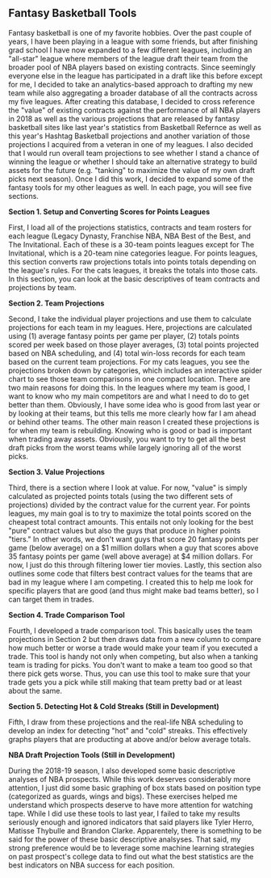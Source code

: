 ## Fantasy Basketball Tools

Fantasy basketball is one of my favorite hobbies. Over the past couple of years, I have been playing in a league with some friends, but after finishing grad school I have now expanded to a few different leagues, including an "all-star" league where members of the league draft their team from the broader pool of NBA players based on existing contracts. Since seemingly everyone else in the league has participated in a draft like this before except for me, I decided to take an analytics-based approach to drafting my new team while also aggregating a broader database of all the contracts across my five leagues. After creating this database, I decided to cross reference the "value" of existing contracts against the performance of all NBA players in 2018 as well as the various projections that are released by fantasy basketball sites like last year's statistics from Basketball Refernce as well as this year's Hashtag Basketball projections and another variation of those projections I acquired from a veteran in one of my leagues. I also decided that I would run overall team projections to see whether I stand a chance of winning the league or whether I should take an alternative strategy to build assets for the future (e.g. "tanking" to maximize the value of my own draft picks next season). Once I did this work, I decided to expand some of the fantasy tools for my other leagues as well. In each page, you will see five sections. 

**Section 1. Setup and Converting Scores for Points Leagues**

First, I load all of the projections statistics, contracts and team rosters for each league (Legacy Dynasty, Franchise NBA, NBA Best of the Best, and The Invitational. Each of these is a 30-team points leagues except for The Invitational, which is a 20-team nine categories league. For points leagues, this section converts raw projections totals into points totals depending on the league's rules. For the cats leagues, it breaks the totals into those cats. In this section, you can look at the basic descriptives of team contracts and projections by team. 

**Section 2. Team Projections** 

Second, I take the individual player projections and use them to calculate projections for each team in my leagues. Here, projections are calculated using (1) average fantasy points per game per player, (2) totals points scored per week based on those player averages, (3) total points projected based on NBA scheduling, and (4) total win-loss records for each team based on the current team projections. For my cats leagues, you see the projections broken down by categories, which includes an interactive spider chart to see those team comparisons in one compact location. There are two main reasons for doing this. In the leagues where my team is good, I want to know who my main competitors are and what I need to do to get better than them. Obviously, I have some idea who is good from last year or by looking at their teams, but this tells me more clearly how far I am ahead or behind other teams. The other main reason I created these projections is for when my team is rebuilding. Knowing who is good or bad is important when trading away assets. Obviously, you want to try to get all the best draft picks from the worst teams while largely ignoring all of the worst picks. 

**Section 3. Value Projections** 

Third, there is a section where I look at value. For now, "value" is simply calculated as projected points totals (using the two different sets of projections) divided by the contract value for the current year. For points leagues, my main goal is to try to maximize the total points scored on the cheapest total contract amounts. This entails not only looking for the best "pure" contract values but also the guys that produce in higher points "tiers." In other words, we don't want guys that score 20 fantasy points per game (below average) on a $1 million dollars when a guy that scores above 35 fantasy points per game (well above average) at $4 million dollars. For now, I just do this through filtering lower tier movies. Lastly, this section also outlines some code that filters best contract values for the teams that are bad in my league where I am competing. I created this to help me look for specific players that are good (and thus might make bad teams better), so I can target them in trades. 

**Section 4. Trade Comparison Tool** 

Fourth, I developed a trade comparison tool. This basically uses the team projections in Section 2 but then draws data from a new column to compare how much better or worse a trade would make your team if you executed a trade. This tool is handy not only when competing, but also when a tanking team is trading for picks. You don't want to make a team too good so that there pick gets worse. Thus, you can use this tool to make sure that your trade gets you a pick while still making that team pretty bad or at least about the same. 

**Section 5. Detecting Hot & Cold Streaks (Still in Development)** 

Fifth, I draw from these projections and the real-life NBA scheduling to develop an index for detecting "hot" and "cold" streaks. This effectively graphs players that are producting at above and/or below average totals. 

**NBA Draft Projection Tools (Still in Development)** 

During the 2018-19 season, I also developed some basic descriptive analyses of NBA prospects. While this work deserves considerably more attention, I just did some basic graphing of box stats based on position type (categorized as guards, wings and bigs). These exercises helped me understand which prospects deserve to have more attention for watching tape. While I did use these tools to last year, I failed to take my results seriously enough and ignored indicators that said players like Tyler Herro, Matisse Thybulle and Brandon Clarke. Apparentely, there is something to be said for the power of these basic descriptive analsyses. That said, my strong preference would be to leverage some machine learning strategies on past prospect's college data to find out what the best statistics are the best indicators on NBA success for each position. 
